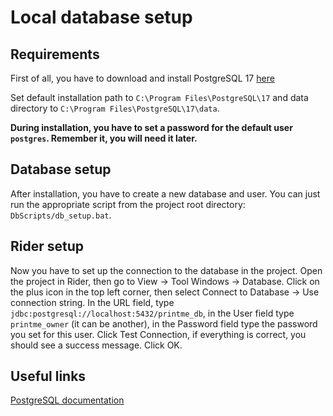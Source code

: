 # Local database setup

## Requirements

First of all, you have to download and install PostgreSQL 17 [here](https://www.enterprisedb.com/postgresql-tutorial-resources-training-1?uuid=69f95902-b451-4735-b7e4-1b62209d4dfd&campaignId=postgres_rc_17)

Set default installation path to `C:\Program Files\PostgreSQL\17` and data directory to `C:\Program Files\PostgreSQL\17\data`.

**During installation, you have to set a password for the default user `postgres`. Remember it, you will need it later.**

## Database setup

After installation, you have to create a new database and user. You can just run the appropriate script from the project root directory: `DbScripts/db_setup.bat`.

## Rider setup

Now you have to set up the connection to the database in the project. Open the project in Rider, then go to View -> Tool Windows -> Database. Click on the plus icon in the top left corner, then select Connect to Database -> Use connection string. In the URL field, type `jdbc:postgresql://localhost:5432/printme_db`, in the User field type `printme_owner` (it can be another), in the Password field type the password you set for this user. Click Test Connection, if everything is correct, you should see a success message. Click OK.

## Useful links

[PostgreSQL documentation](https://www.postgresql.org/docs/current/index.html)
